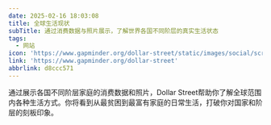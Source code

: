 ```yaml
---
date: 2025-02-16 18:03:08
title: 全球生活现状
subTitle: 通过消费数据与照片展示，了解世界各国不同阶层的真实生活状态
tags:
  - 网站
icon: 'https://www.gapminder.org/dollar-street/static/images/social/screen-matrix.png'
link: 'https://www.gapminder.org/dollar-street'
abbrlink: d8ccc571
---
```


通过展示各国不同阶层家庭的消费数据和照片，Dollar Street帮助你了解全球范围内各种生活方式。你将看到从最贫困到最富有家庭的日常生活，打破你对国家和阶层的刻板印象。
